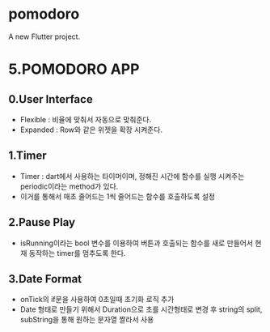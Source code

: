 # pomodoro

A new Flutter project.

# 5.POMODORO APP

## 0.User Interface
- Flexible : 비율에 맞춰서 자동으로 맞춰준다.
- Expanded : Row와 같은 위젯을 확장 시켜준다.

## 1.Timer
- Timer : dart에서 사용하는 타이머이며, 정해진 시간에 함수를 실행 시켜주는 periodic이라는 method가 있다.
- 이거를 통해서 매초 줄어드는 1씩 줄어드는 함수를 호출하도록 설정

## 2.Pause Play
- isRunning이라는 bool 변수를 이용하여 버튼과 호출되는 함수를 새로 만들어서 현재 동작하는 timer를 멈추도록 한다.

## 3.Date Format
- onTick의 if문을 사용하여 0초일때 초기화 로직 추가
- Date 형태로 만들기 위해서 Duration으로 초를 시간형태로 변경 후 string의 split, subString을 통해 원하는 문자열 짤라서 사용
